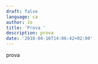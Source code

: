 ```yaml
---
draft: false
language: ca
author: Jo
title: 'Prova '
description: prova
date: '2018-04-16T14:06:42+02:00'
---
```

prova
